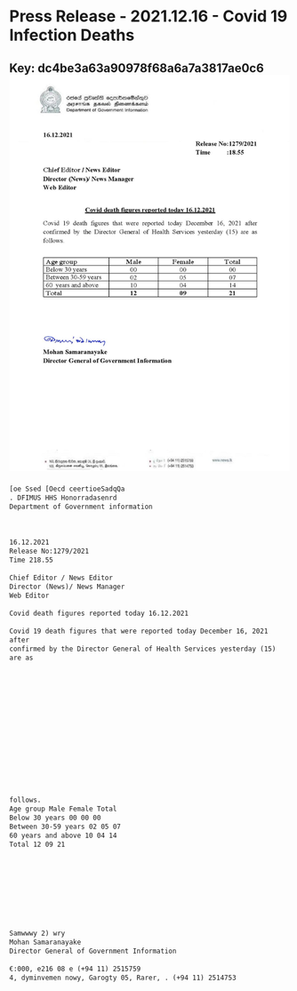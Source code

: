 # Press Release - 2021.12.16 - Covid 19 Infection Deaths 
Key: dc4be3a63a90978f68a6a7a3817ae0c6 
![img](img/dc4be3a63a90978f68a6a7a3817ae0c6.jpg)
---
```
[oe Ssed [Oecd ceertioeSadqQa
. DFIMUS HHS Honorradasenrd
Department of Government information

 

16.12.2021
Release No:1279/2021
Time 218.55

Chief Editor / News Editor
Director (News)/ News Manager
Web Editor

Covid death figures reported today 16.12.2021

Covid 19 death figures that were reported today December 16, 2021 after
confirmed by the Director General of Health Services yesterday (15) are as

 

 

 

 

 

 

 

follows.
Age group Male Female Total
Below 30 years 00 00 00
Between 30-59 years 02 05 07
60 years and above 10 04 14
Total 12 09 21

 

 

 

 

Samwwwy 2) wry
Mohan Samaranayake
Director General of Government Information

€:000, e216 08 e (+94 11) 2515759
4, dyminvemen nowy, Garogty 05, Rarer, . (+94 11) 2514753

    

```
